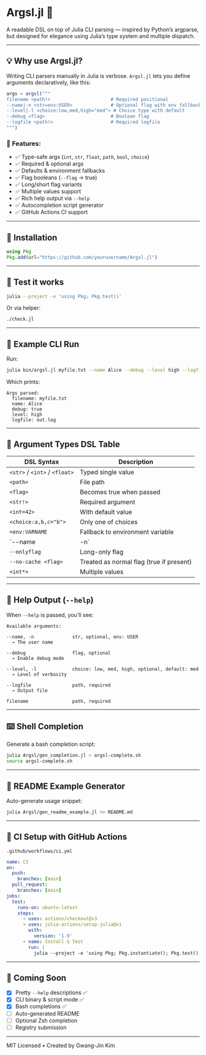 # Argsl.jl 📜

A readable DSL on top of Julia CLI parsing — inspired by Python’s argparse, but designed for elegance using Julia’s type system and multiple dispatch.

---

## 💡 Why use Argsl.jl?

Writing CLI parsers manually in Julia is verbose. `Argsl.jl` lets you define arguments declaratively, like this:

```julia
args = argsl("""
filename <path!>                      # Required positional
--name|-n <str=env:USER>              # Optional flag with env fallback
--level|-l <choice:low,med,high="med"> # Choice type with default
--debug <flag>                        # Boolean flag
--logfile <path!>                     # Required logfile
""")
```

### 🧠 Features:
- ✅ Type-safe args (`int`, `str`, `float`, `path`, `bool`, `choice`)
- ✅ Required & optional args
- ✅ Defaults & environment fallbacks
- ✅ Flag booleans (`--flag` → true)
- ✅ Long/short flag variants
- ✅ Multiple values support
- ✅ Rich help output via `--help`
- ✅ Autocompletion script generator
- ✅ GitHub Actions CI support

---

## 🔧 Installation

```julia
using Pkg
Pkg.add(url="https://github.com/yourusername/Argsl.jl")
```

---

## 🧪 Test it works

```bash
julia --project -e 'using Pkg; Pkg.test()'
```
Or via helper:
```bash
./check.jl
```

---

## 🚀 Example CLI Run
Run:
```bash
julia bin/argsl.jl myfile.txt --name Alice --debug --level high --logfile out.log
```
Which prints:
```
Args parsed:
  filename: myfile.txt
  name: Alice
  debug: true
  level: high
  logfile: out.log
```

---

## 📖 Argument Types DSL Table

| DSL Syntax                         | Description                              |
|-----------------------------------|------------------------------------------|
| `<str>` / `<int>` / `<float>`     | Typed single value                       |
| `<path>`                          | File path                                |
| `<flag>`                          | Becomes true when passed                 |
| `<str!>`                          | Required argument                        |
| `<int=42>`                        | With default value                       |
| `<choice:a,b,c="b">`             | Only one of choices                      |
| `=env:VARNAME`                    | Fallback to environment variable         |
| `--name|-n`                       | Long and short forms                     |
| `--onlyflag`                      | Long-only flag                           |
| `--no-cache <flag>`              | Treated as normal flag (true if present) |
| `<int*>`                          | Multiple values                          |

---

## 📜 Help Output (`--help`)

When `--help` is passed, you'll see:
```
Available arguments:

--name, -n              str, optional, env: USER
  → The user name

--debug                 flag, optional
  → Enable debug mode

--level, -l             choice: low, med, high, optional, default: med
  → Level of verbosity

--logfile               path, required
  → Output file

filename                path, required
```

---

## ⌨️ Shell Completion
Generate a bash completion script:
```bash
julia Argsl/gen_completion.jl > argsl-complete.sh
source argsl-complete.sh
```

---

## 📘 README Example Generator
Auto-generate usage snippet:
```bash
julia Argsl/gen_readme_example.jl >> README.md
```

---

## 🔁 CI Setup with GitHub Actions

`.github/workflows/ci.yml`
```yaml
name: CI
on:
  push:
    branches: [main]
  pull_request:
    branches: [main]
jobs:
  test:
    runs-on: ubuntu-latest
    steps:
      - uses: actions/checkout@v3
      - uses: julia-actions/setup-julia@v1
        with:
          version: '1.9'
      - name: Install & Test
        run: |
          julia --project -e 'using Pkg; Pkg.instantiate(); Pkg.test()'
```

---

## 🔮 Coming Soon
- [x] Pretty `--help` descriptions ✅
- [x] CLI binary & script mode ✅
- [x] Bash completions ✅
- [ ] Auto-generated README 
- [ ] Optional Zsh completion
- [ ] Registry submission

---

MIT Licensed • Created by Gwang-Jin Kim
